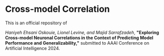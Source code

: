 # Cross-model Correlation

This is an official repository of

_Haniyeh Ehsani Oskouie, Lionel Levine, and Majid Sarrafzadeh_, **"Exploring Cross-model Neuronal Correlations in the Context of Predicting Model
Performance and Generalizability,"** submitted to AAAI Conference on Artificial Intelligence 2024.
